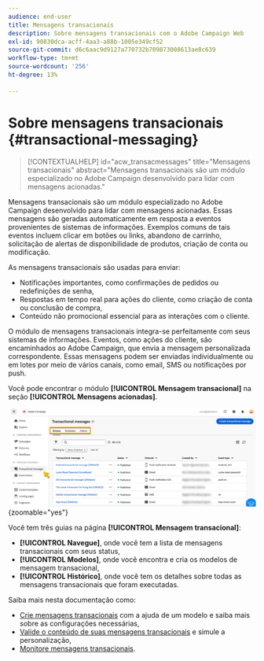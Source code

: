 ```yaml
---
audience: end-user
title: Mensagens transacionais
description: Sobre mensagens transacionais com o Adobe Campaign Web
exl-id: 90830dca-acff-4aa3-a88b-1005e349cf52
source-git-commit: d6c6aac9d9127a770732b709873008613ae8c639
workflow-type: tm+mt
source-wordcount: '256'
ht-degree: 13%

---
```


# Sobre mensagens transacionais {#transactional-messaging}

>[!CONTEXTUALHELP]
>id="acw_transacmessages"
>title="Mensagens transacionais"
>abstract="Mensagens transacionais são um módulo especializado no Adobe Campaign desenvolvido para lidar com mensagens acionadas."

<!-- >>[!CONTEXTUALHELP]
>id="acw_transacmessages_exclusionlogs"
>title="Transactional messaging exclusion logs"
>abstract="Transactional messaging exclusion logs" -->

Mensagens transacionais são um módulo especializado no Adobe Campaign desenvolvido para lidar com mensagens acionadas. Essas mensagens são geradas automaticamente em resposta a eventos provenientes de sistemas de informações. Exemplos comuns de tais eventos incluem clicar em botões ou links, abandono de carrinho, solicitação de alertas de disponibilidade de produtos, criação de conta ou modificação.

As mensagens transacionais são usadas para enviar:

* Notificações importantes, como confirmações de pedidos ou redefinições de senha,
* Respostas em tempo real para ações do cliente, como criação de conta ou conclusão de compra,
* Conteúdo não promocional essencial para as interações com o cliente.

O módulo de mensagens transacionais integra-se perfeitamente com seus sistemas de informações. Eventos, como ações do cliente, são encaminhados ao Adobe Campaign, que envia a mensagem personalizada correspondente. Essas mensagens podem ser enviadas individualmente ou em lotes por meio de vários canais, como email, SMS ou notificações por push.

Você pode encontrar o módulo **[!UICONTROL Mensagem transacional]** na seção **[!UICONTROL Mensagens acionadas]**.

![Interface de mensagens transacionais mostrando mensagens acionadas e seus status](assets/transactional.png){zoomable="yes"}

Você tem três guias na página **[!UICONTROL Mensagem transacional]**:

* **[!UICONTROL Navegue]**, onde você tem a lista de mensagens transacionais com seus status,
* **[!UICONTROL Modelos]**, onde você encontra e cria os modelos de mensagem transacional,
* **[!UICONTROL Histórico]**, onde você tem os detalhes sobre todas as mensagens transacionais que foram executadas.

Saiba mais nesta documentação como:

* [Crie mensagens transacionais](create-transactional.md) com a ajuda de um modelo e saiba mais sobre as configurações necessárias,
* [Valide o conteúdo de suas mensagens transacionais](validate-transactional.md) e simule a personalização,
* [Monitore mensagens transacionais](monitor-transactional.md).